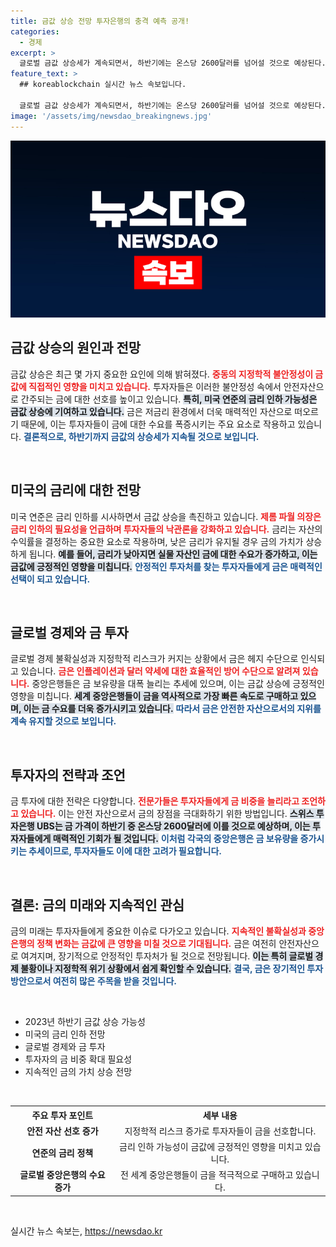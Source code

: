 ```yaml
---
title: 금값 상승 전망 투자은행의 충격 예측 공개!
categories:
  - 경제
excerpt: >
  글로벌 금값 상승세가 계속되면서, 하반기에는 온스당 2600달러를 넘어설 것으로 예상된다. 중동 위기와 금리 인하 우려로 안전자산 선호가 커지는 가운데, 금에 투자하는 것이 더욱 매력적인 선택이 되고 있다!
feature_text: >
  ## koreablockchain 실시간 뉴스 속보입니다.

  글로벌 금값 상승세가 계속되면서, 하반기에는 온스당 2600달러를 넘어설 것으로 예상된다. 중동 위기와 금리 인하 우려로 안전자산 선호가 커지는 가운데, 금에 투자하는 것이 더욱 매력적인 선택이 되고 있다!
image: '/assets/img/newsdao_breakingnews.jpg'
---
```


<p><img src="/assets/img/newsdao_breakingnews.jpg" alt="koreablockchain 속보" /></p>

<h2 data-ke-size="size26">금값 상승의 원인과 전망</h2>

<p>금값 상승은 최근 몇 가지 중요한 요인에 의해 밝혀졌다. <b><span style="color: #ee2323;">중동의 지정학적 불안정성이 금값에 직접적인 영향을 미치고 있습니다.</span></b> 투자자들은 이러한 불안정성 속에서 안전자산으로 간주되는 금에 대한 선호를 높이고 있습니다. <b><span style="background-color: #21538527;">특히, 미국 연준의 금리 인하 가능성은 금값 상승에 기여하고 있습니다.</span></b> 금은 저금리 환경에서 더욱 매력적인 자산으로 떠오르기 때문에, 이는 투자자들이 금에 대한 수요를 폭증시키는 주요 요소로 작용하고 있습니다. <b><span style="color: #1a5490;">결론적으로, 하반기까지 금값의 상승세가 지속될 것으로 보입니다.</span></b></p>

<p data-ke-size="size16">&nbsp;</p>

<h2 data-ke-size="size26">미국의 금리에 대한 전망</h2>

<p>미국 연준은 금리 인하를 시사하면서 금값 상승을 촉진하고 있습니다. <b><span style="color: #ee2323;">제롬 파월 의장은 금리 인하의 필요성을 언급하며 투자자들의 낙관론을 강화하고 있습니다.</span></b> 금리는 자산의 수익률을 결정하는 중요한 요소로 작용하며, 낮은 금리가 유지될 경우 금의 가치가 상승하게 됩니다. <b><span style="background-color: #21538527;">예를 들어, 금리가 낮아지면 실물 자산인 금에 대한 수요가 증가하고, 이는 금값에 긍정적인 영향을 미칩니다.</span></b> <b><span style="color: #1a5490;">안정적인 투자처를 찾는 투자자들에게 금은 매력적인 선택이 되고 있습니다.</span></b> </p>

<p data-ke-size="size16">&nbsp;</p>

<h2 data-ke-size="size26">글로벌 경제와 금 투자</h2>

<p>글로벌 경제 불확실성과 지정학적 리스크가 커지는 상황에서 금은 헤지 수단으로 인식되고 있습니다. <b><span style="color: #ee2323;">금은 인플레이션과 달러 약세에 대한 효율적인 방어 수단으로 알려져 있습니다.</span></b> 중앙은행들은 금 보유량을 대폭 늘리는 추세에 있으며, 이는 금값 상승에 긍정적인 영향을 미칩니다. <b><span style="background-color: #21538527;">세계 중앙은행들이 금을 역사적으로 가장 빠른 속도로 구매하고 있으며, 이는 금 수요를 더욱 증가시키고 있습니다.</span></b> <b><span style="color: #1a5490;">따라서 금은 안전한 자산으로서의 지위를 계속 유지할 것으로 보입니다.</span></b></p>

<p data-ke-size="size16">&nbsp;</p>

<h2 data-ke-size="size26">투자자의 전략과 조언</h2>

<p>금 투자에 대한 전략은 다양합니다. <b><span style="color: #ee2323;">전문가들은 투자자들에게 금 비중을 늘리라고 조언하고 있습니다.</span></b> 이는 안전 자산으로서 금의 장점을 극대화하기 위한 방법입니다. <b><span style="background-color: #21538527;">스위스 투자은행 UBS는 금 가격이 하반기 중 온스당 2600달러에 이를 것으로 예상하며, 이는 투자자들에게 매력적인 기회가 될 것입니다.</span></b> <b><span style="color: #1a5490;">이처럼 각국의 중앙은행은 금 보유량을 증가시키는 추세이므로, 투자자들도 이에 대한 고려가 필요합니다.</span></b></p>

<p data-ke-size="size16">&nbsp;</p>

<h2 data-ke-size="size26">결론: 금의 미래와 지속적인 관심</h2>

<p>금의 미래는 투자자들에게 중요한 이슈로 다가오고 있습니다. <b><span style="color: #ee2323;">지속적인 불확실성과 중앙은행의 정책 변화는 금값에 큰 영향을 미칠 것으로 기대됩니다.</span></b> 금은 여전히 안전자산으로 여겨지며, 장기적으로 안정적인 투자처가 될 것으로 전망됩니다. <b><span style="background-color: #21538527;">이는 특히 글로벌 경제 불황이나 지정학적 위기 상황에서 쉽게 확인할 수 있습니다.</span></b> <b><span style="color: #1a5490;">결국, 금은 장기적인 투자 방안으로서 여전히 많은 주목을 받을 것입니다.</span></b></p>

<p data-ke-size="size16">&nbsp;</p>

<ul>
    <li>2023년 하반기 금값 상승 가능성</li>
    <li>미국의 금리 인하 전망</li>
    <li>글로벌 경제와 금 투자</li>
    <li>투자자의 금 비중 확대 필요성</li>
    <li>지속적인 금의 가치 상승 전망</li>
</ul>

<p data-ke-size="size16">&nbsp;</p>

<table style="width: 100%;">
<tr>
    <th style="text-align: center;">주요 투자 포인트</th>
    <th style="text-align: center;">세부 내용</th>
</tr>
<tr>
    <td style="text-align: center; height: 17px;"><b>안전 자산 선호 증가</b></td>
    <td style="text-align: center; height: 17px;">지정학적 리스크 증가로 투자자들이 금을 선호합니다.</td>
</tr>
<tr>
    <td style="text-align: center; height: 17px;"><b>연준의 금리 정책</b></td>
    <td style="text-align: center; height: 17px;">금리 인하 가능성이 금값에 긍정적인 영향을 미치고 있습니다.</td>
</tr>
<tr>
    <td style="text-align: center; height: 17px;"><b>글로벌 중앙은행의 수요 증가</b></td>
    <td style="text-align: center; height: 17px;">전 세계 중앙은행들이 금을 적극적으로 구매하고 있습니다.</td>
</tr>
</table>

<p data-ke-size="size16">&nbsp;</p>
실시간 뉴스 속보는, <a href="https://newsdao.kr" rel="dofollow">https://newsdao.kr</a>


